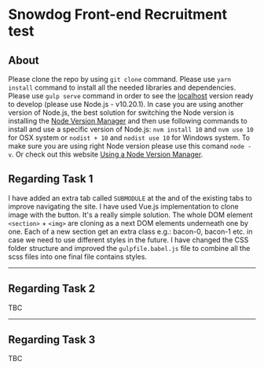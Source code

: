 # Snowdog Front-end Recruitment test

## About
Please clone the repo by using `git clone` command.
Please use `yarn install` command to install all the needed libraries and dependencies.
Please use `gulp serve` command in order to see the [localhost](http://localhost:3000) version ready to develop (please use Node.js - v10.20.1).
In case you are using another version of Node.js, the best solution for switching the Node version is installing the [Node Version Manager](https://github.com/nvm-sh/nvm#installing-and-updating) and then use following commands to install and use a specific version of Node.js: `nvm install 10` and `nvm use 10` for OSX system or `nodist + 10` and `nodist use 10` for Windows system. To make sure you are using right Node version please use this comand `node -v`.
Or check out this website [Using a Node Version Manager](http://npm.github.io/installation-setup-docs/installing/using-a-node-version-manager.html).

## Regarding Task 1
I have added an extra tab called `SUBMODULE` at the and of the existing tabs to improve navigating the site.
I have used Vue.js implementation to clone image with the button. It's a really simple solution. The whole DOM element `<section>` + `<img>` are cloning as a next DOM elements underneath one by one. Each of a new section get an extra class e.g.: bacon-0, bacon-1 etc. in case we need to use different styles in the future.
I have changed the CSS folder structure and improved the `gulpfile.babel.js` file to combine all the scss files into one final file contains styles.

---

## Regarding Task 2
TBC

---

## Regarding Task 3
TBC
